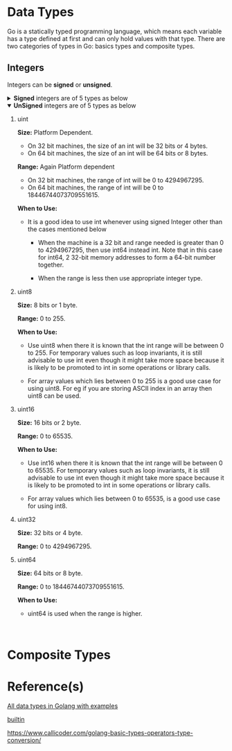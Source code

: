 # Data Types

Go is a statically typed programming language, which means each variable has a type defined at first and can only hold values with that type. There are two categories of types in Go: basics types and composite types.

## Integers

Integers can be **signed** or **unsigned**.

<details>

<summary open><b>Signed</b> integers are of 5 types as below</summary>

1. int

   **Size:** Platform Dependent.

   - On 32 bit machines, the size of an int will be 32 bits or 4 bytes.
   - On 64 bit machines, the size of an int will be 64 bits or 8 bytes.

   **Range:** Again Platform dependent

   - On 32 bit machines, the range of int will be -2147483648 to 2147483647.
   - On 64 bit machines, the range of int will be -9223372036854775808 to 9223372036854775807.

   **When to Use:**

   - It is a good idea to use int whenever using signed Integer other than the cases mentioned below

     - When the machine is a 32 bit and range needed is greater than -2147483648 to 2147483647, then use int64 instead int. Note that in this case for int64, 2 32-bit memory addresses to form a 64-bit number together.

     - When the range is less then use appropriate integer type.

2. int8

   **Size:** 8 bits or 1 byte.

   **Range:** -128 to 127.

   **When to Use:**

   - Use int8 when there it is known that the int range will be between -128 to 127. For temporary values such as loop invariants, it is still advisable to use int even though it might take more space because it is likely to be promoted to int in some operations or library calls.

   - For array values which lies between -128 to 127, is a good use case for using int8. For eg if you are storing ASCII index for lowercase letters then int8 can be used.

   - It is a good idea to use int8 for data values.

3. int16

   **Size:** 16 bits or 2 byte.

   **Range:** -32768 to 32767.

   **When to Use:**

   - Use int16 when there it is known that the int range will be between -32768 to 32767. For temporary values such as loop invariants, it is still advisable to use int even though it might take more space because it is likely to be promoted to int in some operations or library calls.

   - For array values which lies between -32768 to 32767, is a good use case for using int8. For eg if you are storing ASCII index for lowercase letters than int16 can be used.

4. int32

   **Size:** 32 bits or 4 byte.

   **Range:** -2147483648 to 2147483647.

5. int64

   **Size:** 64 bits or 8 byte.

   **Range:** -9223372036854775808 to 9223372036854775807.

   **When to Use:**

   - **int64** is used when the range is higher. For eg **time.Duration** is of type int64.

</details>

<details open>

<summary><b>UnSigned</b> integers are of 5 types as below</summary>

1. uint

   **Size:** Platform Dependent.

   - On 32 bit machines, the size of an int will be 32 bits or 4 bytes.
   - On 64 bit machines, the size of an int will be 64 bits or 8 bytes.

   **Range:** Again Platform dependent

   - On 32 bit machines, the range of int will be 0 to 4294967295.
   - On 64 bit machines, the range of int will be 0 to 18446744073709551615.

   **When to Use:**

   - It is a good idea to use int whenever using signed Integer other than the cases mentioned below

     - When the machine is a 32 bit and range needed is greater than 0 to 4294967295, then use int64 instead int. Note that in this case for int64, 2 32-bit memory addresses to form a 64-bit number together.

     - When the range is less then use appropriate integer type.

2. uint8

   **Size:** 8 bits or 1 byte.

   **Range:** 0 to 255.

   **When to Use:**

   - Use uint8 when there it is known that the int range will be between 0 to 255. For temporary values such as loop invariants, it is still advisable to use int even though it might take more space because it is likely to be promoted to int in some operations or library calls.

   - For array values which lies between 0 to 255 is a good use case for using uint8. For eg if you are storing ASCII index in an array then uint8 can be used.

3. uint16

   **Size:** 16 bits or 2 byte.

   **Range:** 0 to 65535.

   **When to Use:**

   - Use int16 when there it is known that the int range will be between 0 to 65535. For temporary values such as loop invariants, it is still advisable to use int even though it might take more space because it is likely to be promoted to int in some operations or library calls.

   - For array values which lies between 0 to 65535, is a good use case for using int8.

4. uint32

   **Size:** 32 bits or 4 byte.

   **Range:** 0 to 4294967295.

5. uint64

   **Size:** 64 bits or 8 byte.

   **Range:** 0 to 18446744073709551615.

   **When to Use:**

   - uint64 is used when the range is higher.

</details>

<br />

# Composite Types

# Reference(s)

[All data types in Golang with examples](https://golangbyexample.com/all-data-types-in-golang-with-examples/)

[builtin](https://pkg.go.dev/builtin)

https://www.callicoder.com/golang-basic-types-operators-type-conversion/

